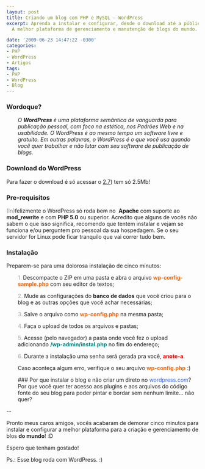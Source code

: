 ```yaml
---
layout: post
title: Criando um blog com PHP e MySQL – WordPress
excerpt: Aprenda a instalar e configurar, desde o download até a públicação, o WordPress...
  A melhor plataforma de gerenciamento e manutenção de blogs do mundo.

date: '2009-06-23 14:47:22 -0300'
categories:
- PHP
- WordPress
- Artigos
tags:
- PHP
- WordPress
- Blog
---
```

### Wordoque?
<p style="padding-left: 30px;"><em>O <strong>WordPress</strong> é uma plataforma semântica de vanguarda para publicação pessoal, com foco na estética, nos Padrões Web e na usabilidade. O WordPress é ao mesmo tempo um software livre e gratuito. Em outras palavras, o WordPress é o que você usa quando você quer trabalhar e não lutar com seu software de publicação de blogs.</em>

### Download do WordPress
Para fazer o download é só acessar o [2.7](http://br.wordpress.org/wordpress-2.8-pt_BR.zip)) tem só 2.5Mb!

### Pre-requisitos
<span style="color: #888888;">(In)</span>felizmente o WordPress só roda <span style="text-decoration: line-through;">bem</span> no  <strong>Apache</strong> com suporte ao <strong>mod_rewrite</strong> e com <strong>PHP 5.0</strong> ou superior. Acredito que alguns de vocês não sabem o que isso significa, recomendo que tentem instalar e vejam se funciona e/ou perguntem pro pessoal da sua hospedagem. Se o seu servidor for Linux pode ficar tranquilo que vai correr tudo bem.

### Instalação
Preparem-se para uma dolorosa instalação de cinco minutos:

<p style="padding-left: 30px;"><span style="color: #c0c0c0;"><strong>1. </strong></span>Descompacte o ZIP em uma pasta e abra o arquivo <span style="color: #ff6600;"><strong>wp-config-sample.php</strong></span> com seu editor de textos;

<p style="padding-left: 30px;"><span style="color: #c0c0c0;"><strong>2. </strong></span>Mude as configurações do <strong>banco de dados</strong> que você criou para o blog e as outras opções que você achar necessárias;

<p style="padding-left: 30px;"><span style="color: #c0c0c0;"><strong>3. </strong></span>Salve o arquivo como <strong><span style="color: #ff6600;">wp-config.php</span></strong> na mesma pasta;

<p style="padding-left: 30px;"><span style="color: #c0c0c0;"><strong>4. </strong></span>Faça o upload de todos os arquivos e pastas;

<p style="padding-left: 30px;"><span style="color: #c0c0c0;"><strong>5. </strong></span>Acesse (pelo navegador) a pasta onde você fez o upload adicionando <span style="color: #008080;"><strong>/wp-admin/instal.php</strong></span> no fim do endereço;

<p style="padding-left: 30px;"><strong><span style="color: #c0c0c0;">6. </span></strong>Durante a instalação uma senha será gerada pra você, <span style="color: #ff0000;"><strong>anote-a</strong></span>.

<p style="padding-left: 30px;">Caso aconteça algum erro, verifique o seu arquivo <span style="color: #ff6600;"><strong>wp-config.php</strong></span> :)

<p style="padding-left: 30px;">
### Por que instalar o blog e não criar um direto no <span style="color: #3366ff;">wordpress.com</span>?
Por que você quer ter acesso aos plugins e aos arquivos do código fonte do seu blog para poder pintar e bordar sem nenhum limite... não quer?

--

Pronto meus caros amigos, vocês acabaram de demorar cinco minutos para instalar e configurar a melhor plataforma para a criação e gerenciamento de blos <strong>do mundo</strong>! :D

Espero que tenham gostado!

Ps.: Esse blog roda com WordPress. :)

